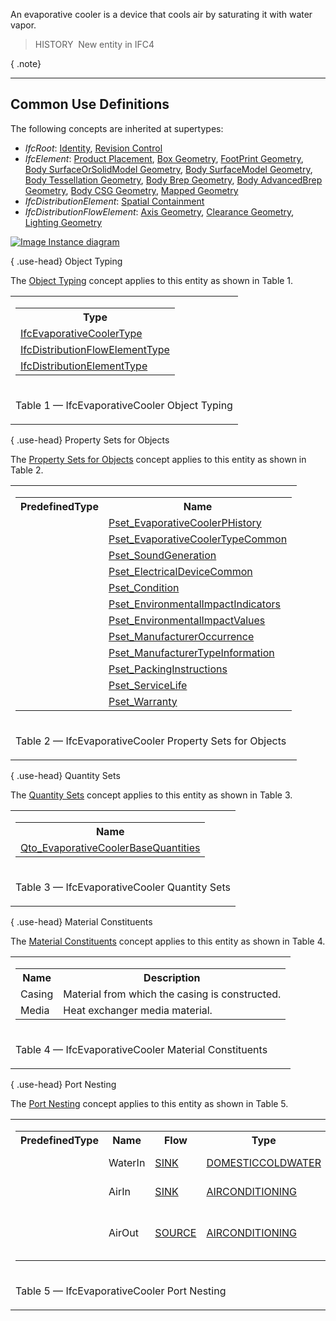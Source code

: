 ﻿An evaporative cooler is a device that cools air by saturating it with water vapor.

> HISTORY&nbsp; New entity in IFC4

{ .note}
> 

___
## Common Use Definitions
The following concepts are inherited at supertypes:

* _IfcRoot_: [Identity](../../templates/identity.htm), [Revision Control](../../templates/revision-control.htm)
* _IfcElement_: [Product Placement](../../templates/product-placement.htm), [Box Geometry](../../templates/box-geometry.htm), [FootPrint Geometry](../../templates/footprint-geometry.htm), [Body SurfaceOrSolidModel Geometry](../../templates/body-surfaceorsolidmodel-geometry.htm), [Body SurfaceModel Geometry](../../templates/body-surfacemodel-geometry.htm), [Body Tessellation Geometry](../../templates/body-tessellation-geometry.htm), [Body Brep Geometry](../../templates/body-brep-geometry.htm), [Body AdvancedBrep Geometry](../../templates/body-advancedbrep-geometry.htm), [Body CSG Geometry](../../templates/body-csg-geometry.htm), [Mapped Geometry](../../templates/mapped-geometry.htm)
* _IfcDistributionElement_: [Spatial Containment](../../templates/spatial-containment.htm)
* _IfcDistributionFlowElement_: [Axis Geometry](../../templates/axis-geometry.htm), [Clearance Geometry](../../templates/clearance-geometry.htm), [Lighting Geometry](../../templates/lighting-geometry.htm)

[![Image](../../../img/diagram.png)&nbsp;Instance diagram](../../../annex/annex-d/common-use-definitions/ifcevaporativecooler.htm)

{ .use-head}
Object Typing

The [Object Typing](../../templates/object-typing.htm) concept applies to this entity as shown in Table 1.

<table>
<tr><td>
<table class="gridtable">
<tr><th><b>Type</b></th></tr>
<tr><td><a href="../../ifchvacdomain/lexical/ifcevaporativecoolertype.htm">IfcEvaporativeCoolerType</a></td></tr>
<tr><td><a href="../../ifcsharedbldgserviceelements/lexical/ifcdistributionflowelementtype.htm">IfcDistributionFlowElementType</a></td></tr>
<tr><td><a href="../../ifcproductextension/lexical/ifcdistributionelementtype.htm">IfcDistributionElementType</a></td></tr>
</table>
</td></tr>
<tr><td><p class="table">Table 1 &mdash; IfcEvaporativeCooler Object Typing</p></td></tr></table>

  
  
{ .use-head}
Property Sets for Objects

The [Property Sets for Objects](../../templates/property-sets-for-objects.htm) concept applies to this entity as shown in Table 2.

<table>
<tr><td>
<table class="gridtable">
<tr><th><b>PredefinedType</b></th><th><b>Name</b></th></tr>
<tr><td>&nbsp;</td><td><a href="../../psd/ifchvacdomain/Pset_EvaporativeCoolerPHistory.xml">Pset_EvaporativeCoolerPHistory</a></td></tr>
<tr><td>&nbsp;</td><td><a href="../../psd/ifchvacdomain/Pset_EvaporativeCoolerTypeCommon.xml">Pset_EvaporativeCoolerTypeCommon</a></td></tr>
<tr><td>&nbsp;</td><td><a href="../../psd/ifcsharedbldgserviceelements/Pset_SoundGeneration.xml">Pset_SoundGeneration</a></td></tr>
<tr><td>&nbsp;</td><td><a href="../../psd/ifcelectricaldomain/Pset_ElectricalDeviceCommon.xml">Pset_ElectricalDeviceCommon</a></td></tr>
<tr><td>&nbsp;</td><td><a href="../../psd/ifcsharedfacilitieselements/Pset_Condition.xml">Pset_Condition</a></td></tr>
<tr><td>&nbsp;</td><td><a href="../../psd/ifcproductextension/Pset_EnvironmentalImpactIndicators.xml">Pset_EnvironmentalImpactIndicators</a></td></tr>
<tr><td>&nbsp;</td><td><a href="../../psd/ifcproductextension/Pset_EnvironmentalImpactValues.xml">Pset_EnvironmentalImpactValues</a></td></tr>
<tr><td>&nbsp;</td><td><a href="../../psd/ifcsharedfacilitieselements/Pset_ManufacturerOccurrence.xml">Pset_ManufacturerOccurrence</a></td></tr>
<tr><td>&nbsp;</td><td><a href="../../psd/ifcsharedfacilitieselements/Pset_ManufacturerTypeInformation.xml">Pset_ManufacturerTypeInformation</a></td></tr>
<tr><td>&nbsp;</td><td><a href="../../psd/ifcsharedmgmtelements/Pset_PackingInstructions.xml">Pset_PackingInstructions</a></td></tr>
<tr><td>&nbsp;</td><td><a href="../../psd/ifcsharedfacilitieselements/Pset_ServiceLife.xml">Pset_ServiceLife</a></td></tr>
<tr><td>&nbsp;</td><td><a href="../../psd/ifcsharedfacilitieselements/Pset_Warranty.xml">Pset_Warranty</a></td></tr>
</table>
</td></tr>
<tr><td><p class="table">Table 2 &mdash; IfcEvaporativeCooler Property Sets for Objects</p></td></tr></table>

  
  
{ .use-head}
Quantity Sets

The [Quantity Sets](../../templates/quantity-sets.htm) concept applies to this entity as shown in Table 3.

<table>
<tr><td>
<table class="gridtable">
<tr><th><b>Name</b></th></tr>
<tr><td><a href="../../qto/ifchvacdomain/Qto_EvaporativeCoolerBaseQuantities.xml">Qto_EvaporativeCoolerBaseQuantities</a></td></tr>
</table>
</td></tr>
<tr><td><p class="table">Table 3 &mdash; IfcEvaporativeCooler Quantity Sets</p></td></tr></table>

  
  
{ .use-head}
Material Constituents

The [Material Constituents](../../templates/material-constituents.htm) concept applies to this entity as shown in Table 4.

<table>
<tr><td>
<table class="gridtable">
<tr><th><b>Name</b></th><th><b>Description</b></th></tr>
<tr><td>Casing</td><td>Material from which the casing is constructed.</td></tr>
<tr><td>Media</td><td>Heat exchanger media material.</td></tr>
</table>
</td></tr>
<tr><td><p class="table">Table 4 &mdash; IfcEvaporativeCooler Material Constituents</p></td></tr></table>

  
  
{ .use-head}
Port Nesting

The [Port Nesting](../../templates/port-nesting.htm) concept applies to this entity as shown in Table 5.

<table>
<tr><td>
<table class="gridtable">
<tr><th><b>PredefinedType</b></th><th><b>Name</b></th><th><b>Flow</b></th><th><b>Type</b></th><th><b>Description</b></th></tr>
<tr><td>&nbsp;</td><td>WaterIn</td><td><a href="../../ifcsharedbldgserviceelements/lexical/ifcflowdirectionenum.htm">SINK</a></td><td><a href="../../ifcsharedbldgserviceelements/lexical/ifcdistributionsystemenum.htm">DOMESTICCOLDWATER</a></td><td>Incoming water.</td></tr>
<tr><td>&nbsp;</td><td>AirIn</td><td><a href="../../ifcsharedbldgserviceelements/lexical/ifcflowdirectionenum.htm">SINK</a></td><td><a href="../../ifcsharedbldgserviceelements/lexical/ifcdistributionsystemenum.htm">AIRCONDITIONING</a></td><td>Incoming air.</td></tr>
<tr><td>&nbsp;</td><td>AirOut</td><td><a href="../../ifcsharedbldgserviceelements/lexical/ifcflowdirectionenum.htm">SOURCE</a></td><td><a href="../../ifcsharedbldgserviceelements/lexical/ifcdistributionsystemenum.htm">AIRCONDITIONING</a></td><td>Outgoing air saturated with vapor.</td></tr>
</table>
</td></tr>
<tr><td><p class="table">Table 5 &mdash; IfcEvaporativeCooler Port Nesting</p></td></tr></table>
